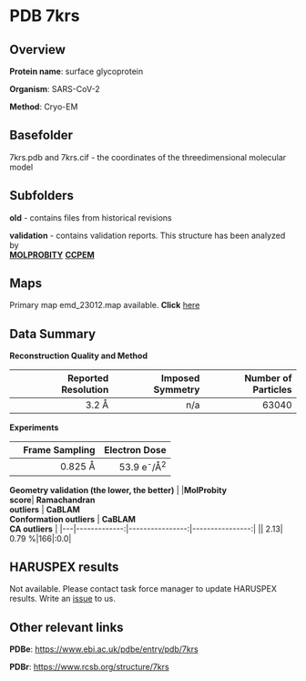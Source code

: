 # PDB 7krs

## Overview

**Protein name**: surface glycoprotein

**Organism**: SARS-CoV-2

**Method**: Cryo-EM



## Basefolder

7krs.pdb and 7krs.cif - the coordinates of the threedimensional molecular model

## Subfolders



**old** - contains files from historical revisions

**validation** - contains validation reports. This structure has been analyzed by <br>  [**MOLPROBITY**](https://github.com/thorn-lab/coronavirus_structural_task_force/tree/master/pdb/surface_glycoprotein/SARS-CoV-2/7krs/validation/molprobity)   [**CCPEM**](https://github.com/thorn-lab/coronavirus_structural_task_force/tree/master/pdb/surface_glycoprotein/SARS-CoV-2/7krs/validation/ccpem-validation) 



## Maps

Primary map emd_23012.map available. **Click** [here](http://ftp.wwpdb.org/pub/emdb/structures/EMD-23012/map/) 

## Data Summary
**Reconstruction Quality and Method**

|   | Reported Resolution | Imposed Symmetry | Number of Particles |
|---|-------------:|----------------:|--------------:|
|   |3.2 Å|n/a|63040|

**Experiments**

|   | Frame Sampling | Electron Dose |
|---|-------------:|----------------:|
|   |0.825 Å|53.9 e<sup>-</sup>/Å<sup>2</sup>|

**Geometry validation (the lower, the better)**
|   |**MolProbity<br>score**| **Ramachandran<br>outliers** | **CaBLAM<br>Conformation outliers** | **CaBLAM<br>CA outliers** |
|---|-------------:|----------------:|----------------:|
||  2.13|  0.79 %|166|:0.0|

## HARUSPEX results

Not available. Please contact task force manager to update HARUSPEX results. Write an [issue](https://github.com/thorn-lab/coronavirus_structural_task_force/issues) to us.

## Other relevant links 
**PDBe**:  https://www.ebi.ac.uk/pdbe/entry/pdb/7krs
 
**PDBr**: https://www.rcsb.org/structure/7krs 
